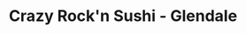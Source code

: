 ---
layout: place
title: "Crazy Rock'n Sushi - Glendale"
permalink: /california/glendale/crazy-rock-n-sushi-glendale.html
stateAbbr: CA
stateName: California
cityName: Glendale
seo:
  name: "Crazy Rock'n Sushi - Glendale"
  type: Restaurant
  links: http://www.crazyrockinsushigd.com/
description: "Looking for sushi in Glendale, California? Check out Crazy Rock'n Sushi - Glendale for a delightful Japanese dining experience. Enjoy a variety of sushi and ..."
place_id: ChIJ3-grTt3BwoAR-nXSpbOYloA
photos:
  - name: >-
      places/ChIJ3-grTt3BwoAR-nXSpbOYloA/photos/AeeoHcI2n-pacCR8eIkkxURtZKjbKgCGj1yH6SQ7fvc49_RJpZyv3F35eX4mSZ4y2U2UXbXXI_567kMOxhBKnfpva6vzkEiUJJZs4Nlz0sMLiOueKVCYVGqkdzJD0TorVdzGAUyI6VMXHrIAEf0yewnEwJVvXbnVipc4P-owpiORjVG0oZxFKOPpl808ixGURdAnvhCuG3WwWopzn_15wjVPr6kJqxEwFLJpv4SK7c2K3m_hISl8wSF42rXgpm9xY2rL2N5d0TBKz7cVO39uBGWjW2fFd_DuM2QUcgyxE5T2lsZKcQ
    widthPx: 1578
    heightPx: 968
    authorAttributions:
      - displayName: Crazy Rock'n Sushi - Glendale
        uri: https://maps.google.com/maps/contrib/104357282202570877671
        photoUri: >-
          https://lh3.googleusercontent.com/a-/ALV-UjVq77OcwoP5RLwfkYDZ99Qt9hNtKqK8UBbpzaeVVD8J5AJ5E6g=s100-p-k-no-mo
    flagContentUri: >-
      https://www.google.com/local/imagery/report/?cb_client=maps_api_places.places_api&image_key=!1e10!2sAF1QipOYjQAAb624FTnBuySAcQ8HbnBjrZElCmktSQyJ&hl=en-US
    googleMapsUri: >-
      https://www.google.com/maps/place//data=!3m4!1e2!3m2!1sAF1QipOYjQAAb624FTnBuySAcQ8HbnBjrZElCmktSQyJ!2e10!4m2!3m1!1s0x80c2c1dd4e2be8df:0x809698b3a5d275fa
  - name: >-
      places/ChIJ3-grTt3BwoAR-nXSpbOYloA/photos/AeeoHcLoql3S6NOYOQ-yrEHTETj0_3KSKXhxBXXPoJfHjj54bfFgmrMRVCE4gKhGrQCnFLYtjpZpqZK0NEQPOe_rb4YWmctqhrGzLn9b7sBQPUIgwGRAt1jD7YlJ5Nm4Epxxt7lUe0_ihcclz6Cq_kNGyrbaZTws8SUcKrany7_nlb1eWjp3KlrltAmfrM0iVnNu9tlVsSfTmYI9irBsrQeGpaFrSWtQsZR6_B0hu9GdEvbDAHD89M-AjZjqCSBfTiQnqDsLN64QvNmMF9MG1GljcRGlj7jd1oTUte4zr5vuB6HI5Q
    widthPx: 4800
    heightPx: 3200
    authorAttributions:
      - displayName: Crazy Rock'n Sushi - Glendale
        uri: https://maps.google.com/maps/contrib/104357282202570877671
        photoUri: >-
          https://lh3.googleusercontent.com/a-/ALV-UjVq77OcwoP5RLwfkYDZ99Qt9hNtKqK8UBbpzaeVVD8J5AJ5E6g=s100-p-k-no-mo
    flagContentUri: >-
      https://www.google.com/local/imagery/report/?cb_client=maps_api_places.places_api&image_key=!1e10!2sAF1QipOLFz8B7vcC_rBBtVQ7i8K-L4lDAGtrIYXULkQK&hl=en-US
    googleMapsUri: >-
      https://www.google.com/maps/place//data=!3m4!1e2!3m2!1sAF1QipOLFz8B7vcC_rBBtVQ7i8K-L4lDAGtrIYXULkQK!2e10!4m2!3m1!1s0x80c2c1dd4e2be8df:0x809698b3a5d275fa
  - name: >-
      places/ChIJ3-grTt3BwoAR-nXSpbOYloA/photos/AeeoHcLraU9Ypnj1jRa21Gp7C2cRWIodMFULRy-QoQZjVAPP0ShPS2_45pRM_Rsn43Klgz6PKQRTfkCWgW8bTadz9wucSHO4X6s4BGLuvICMSOPakwAqPv57_oLi4QNSolQw0nFJ-06Be4abRmIbDY2DIGD8XVoZqqsp0_FBs8z2mi5KsNlZbjzef4Sgb3HGZSkVftmEezLwtdDZfPnn9yo1QVW8naL3jaLqDhukvyAsNiwF5zBtZNqpsSlw5XNa5Q72otVjpWKWGQJM6rfWrv_J_QAjyRrV9qVwLah13uroq16f29e4__BEkM_nFDZYsCLIwqm52O5GBE-_FyZUBLcHAVznPvrt3NixUfNytN0TJPxbBQgmHxlaFqj1OzQEbW6b9UlPZrJw3TLDIRj1SRN26q17_KKWnnIwuZodhrmOWlYJ1A
    widthPx: 4032
    heightPx: 3024
    authorAttributions:
      - displayName: Swanky Christy
        uri: https://maps.google.com/maps/contrib/114790609166563804518
        photoUri: >-
          https://lh3.googleusercontent.com/a-/ALV-UjUFFM4C40qeJXXagLnMFKdLbVzYc6pd-udq_VrDyhJhwCywbBsCgw=s100-p-k-no-mo
    flagContentUri: >-
      https://www.google.com/local/imagery/report/?cb_client=maps_api_places.places_api&image_key=!1e10!2sCIHM0ogKEICAgICOiJyxUw&hl=en-US
    googleMapsUri: >-
      https://www.google.com/maps/place//data=!3m4!1e2!3m2!1sCIHM0ogKEICAgICOiJyxUw!2e10!4m2!3m1!1s0x80c2c1dd4e2be8df:0x809698b3a5d275fa
  - name: >-
      places/ChIJ3-grTt3BwoAR-nXSpbOYloA/photos/AeeoHcIkgJd0rfFrzfrKacs0tmIsnhyvOBkf_ZdpgmZQvl_ILZsWN896mVYBjODCWnqZAiM9CRsRhAQgEtiYqieYIYFeLGC-oL-iuob6gNLvXInrO1SVEObEOzAK2w0CGhxizgcaIGL9kg7T9tXJGVbLol37LV6FjlSNbMV6A4BKV5U5XILtLfPM9yBrF_ao8R9ehz7-XRIlWnDdqgnoXjh1BhtE93IZiztJ8eKkExr9pp24moWy_O_SgaKqfbE-iKvryRkb2HMII2uTcGYUbU0mY5hFEPJVBhy4F41dbp-ZJnyoBb1EsoFNuqzT7fbap2iuPgDsakbGMMptnrI0LzJluFCgreQ7rik8L0Jt_VPdzZ8RUXXqmLguADEHZ8aHxN3skEfmJkaFPSd03_zc0uGqqzwzQ2k1-3NoEjXcBNILa-k
    widthPx: 3024
    heightPx: 3024
    authorAttributions:
      - displayName: Tess G
        uri: https://maps.google.com/maps/contrib/109901320179845491899
        photoUri: >-
          https://lh3.googleusercontent.com/a-/ALV-UjUFKtbytEe4WtM-XWZtKfMkzI_zmElz8glhGCm8yd00fc8XG58z=s100-p-k-no-mo
    flagContentUri: >-
      https://www.google.com/local/imagery/report/?cb_client=maps_api_places.places_api&image_key=!1e10!2sCIHM0ogKEICAgICH2KezXg&hl=en-US
    googleMapsUri: >-
      https://www.google.com/maps/place//data=!3m4!1e2!3m2!1sCIHM0ogKEICAgICH2KezXg!2e10!4m2!3m1!1s0x80c2c1dd4e2be8df:0x809698b3a5d275fa
  - name: >-
      places/ChIJ3-grTt3BwoAR-nXSpbOYloA/photos/AeeoHcJ7AyCSng5BqL0nm6H79qvN1SVi-il_DGkMiYh9Qj9-QQ5MI34Qzu0okoLA2TD7OLvk4-7EUYcRxXiHsIqU3BmTzWpnl_wdTSuFV-8IoLJCuPXAzjcEUT54xhrWmGLmq0D302IUC97zjZsyQvfeRQcS0dIcBdS58g8SQo2COWCoOl2gAfNRTNJOEYxWWvE1eXEN53NQQgQeFti0LVxbvAg-zC1c8vFRj4ur00lhXvGDvlbZn-rlptzd_huTEf9zHr3C8ibmeZ_fBoSfHqLV7zundZjGc--i3_1wujD9ZRp0j3jeJqveg7k38yRZhJ69wj8FiX0ZBeYq_09twIzNraurwPQcILaWCXig4-BZ8Y_C1KIMVCHjEf5tBNgQxHTFuATMmRC13xAmGnRL0z-EHEMfAOYFNMBCv_51ctaG9SGEL24
    widthPx: 1440
    heightPx: 1920
    authorAttributions:
      - displayName: Homero Guevara
        uri: https://maps.google.com/maps/contrib/100993959510515113079
        photoUri: >-
          https://lh3.googleusercontent.com/a/ACg8ocJtg22x8mNHdq1FLykkUXhF0vw15KajmOYAVjeAoi6n__rpgQM7=s100-p-k-no-mo
    flagContentUri: >-
      https://www.google.com/local/imagery/report/?cb_client=maps_api_places.places_api&image_key=!1e10!2sCIHM0ogKEICAgIC7yL2nuQE&hl=en-US
    googleMapsUri: >-
      https://www.google.com/maps/place//data=!3m4!1e2!3m2!1sCIHM0ogKEICAgIC7yL2nuQE!2e10!4m2!3m1!1s0x80c2c1dd4e2be8df:0x809698b3a5d275fa
  - name: >-
      places/ChIJ3-grTt3BwoAR-nXSpbOYloA/photos/AeeoHcJK5LtxfOxx2CkCNjBKOJTLgNe1kQ-awtTjYLg_kK5mg9Hd4ALHguysCEBOHA3sjOK3Hho1vltXHJ6e7m8Yi4_YGPJfvYZoq0ZUXEH44e9tD8DXPhDlpjGpPyrR2qcSyAMwHaPlPNYzeh37aULvZCmF7NAecZ24Q-Ehwdll1AdJzaPmPS5tgDCaTNTwHOXi2oFK7hrIIw2_mMtMfZaEPg0dqwmPG-1jINjTkchCL0oW9buNLam2m0KpHvUb0M_akw8IEMb0faCx_538_lR0_E6bd1BJZiZfn0FR5Qhvv6bQtA
    widthPx: 1432
    heightPx: 914
    authorAttributions:
      - displayName: Crazy Rock'n Sushi - Glendale
        uri: https://maps.google.com/maps/contrib/104357282202570877671
        photoUri: >-
          https://lh3.googleusercontent.com/a-/ALV-UjVq77OcwoP5RLwfkYDZ99Qt9hNtKqK8UBbpzaeVVD8J5AJ5E6g=s100-p-k-no-mo
    flagContentUri: >-
      https://www.google.com/local/imagery/report/?cb_client=maps_api_places.places_api&image_key=!1e10!2sAF1QipM1JjDJXA1sJEi3pGtaKmm21w0PbTNnO1kY-KBV&hl=en-US
    googleMapsUri: >-
      https://www.google.com/maps/place//data=!3m4!1e2!3m2!1sAF1QipM1JjDJXA1sJEi3pGtaKmm21w0PbTNnO1kY-KBV!2e10!4m2!3m1!1s0x80c2c1dd4e2be8df:0x809698b3a5d275fa
  - name: >-
      places/ChIJ3-grTt3BwoAR-nXSpbOYloA/photos/AeeoHcJa3N148QyyZMlRkI52iR4KXeW0fZYNeaU7YNaZlhxJpCDZp-0Q7jG2gjHlbj8AafayNPhkW8mKnf5gkaEpig4dGzMC4nV3ppUEBnTckESQ0u3KozNPbmBIsJ7lK9d53revqrLUMS6U7-zxEuYDSh30cVtNaiW6blmxfZMco7ukS31PqhwjsjreDz8Iog9WUWc1RYmJYHwF0M9nOc23jEDCRktFN3IhMjHjN0faMdWyoS1MNKkhh0Itdfmgs2POlbwRLQj4mcM2bRvfsbWT4QnqUmhvFkG7nnIrLILOT5lk6z4dAJzxlRR3wn0302O85zEIb68xyKdAsgxWfwtS56S9uHExyq19loCnsbM67ywr2EYxdGQyjX4QeNxiExD5F6cM7cWSZzqaLD6ADaMcpJF5JHTSwIU-_N32BC4IQkn44Zdz
    widthPx: 3072
    heightPx: 4080
    authorAttributions:
      - displayName: Keith Spring
        uri: https://maps.google.com/maps/contrib/104981292825729539308
        photoUri: >-
          https://lh3.googleusercontent.com/a-/ALV-UjV-VPeSBtn-qo6mYmjKBg8gcbxWwiZtEpf1qMJuuebPIowxi0Dg=s100-p-k-no-mo
    flagContentUri: >-
      https://www.google.com/local/imagery/report/?cb_client=maps_api_places.places_api&image_key=!1e10!2sCIHM0ogKEICAgIDJ2YaNxgE&hl=en-US
    googleMapsUri: >-
      https://www.google.com/maps/place//data=!3m4!1e2!3m2!1sCIHM0ogKEICAgIDJ2YaNxgE!2e10!4m2!3m1!1s0x80c2c1dd4e2be8df:0x809698b3a5d275fa
  - name: >-
      places/ChIJ3-grTt3BwoAR-nXSpbOYloA/photos/AeeoHcJ_mfCfKNpW463XGYKvSEUjFwsYqDK7-1vIKKjI1Iai5qRHjjKOF9fbI0SabDHN_uanTaCGhogv08-bJCOems829NSenOU-GyIOwuxU6g_zGCh9eKbmr_-z8G8UtBlPGi0QxEepgGVrCSuP6iSe8Jx_ZqrKIZdQWjmPajoV0IJa107FW_hIhAs34R8-N9Q9j-wrddGS32H7_hzVlGxbMWMwlSz5km5GO5aU2IUG1UB-ZMxgJoeVF6LQyJOcgWnfZL2NyT8omfX0JCC4TCrj9CojCq5vQXa87OM_EJU-uwVHp2e5-2YLgt6Jr7DWqwA32sFvMch1d5V3YOQUd4cgRwZU9tcN99WtAj29JnRKI-fq4gb9SDt6oCvmHPkEdCzWnSyusvQEuToASFUyC7ZUYMlXpvLuk0VuQIt39yfwqqqpXHFe7-4z5XqO4Z2i1w
    widthPx: 4000
    heightPx: 2252
    authorAttributions:
      - displayName: Draysin Jennings
        uri: https://maps.google.com/maps/contrib/100664621430529652396
        photoUri: >-
          https://lh3.googleusercontent.com/a-/ALV-UjXHdI6VE1Fwx1qqan6gjnkWLcMyuwiNMpTJQi-U5J0dXqdBX5V6=s100-p-k-no-mo
    flagContentUri: >-
      https://www.google.com/local/imagery/report/?cb_client=maps_api_places.places_api&image_key=!1e10!2sCIABIhADyfHtNywy9mehtbIACGCa&hl=en-US
    googleMapsUri: >-
      https://www.google.com/maps/place//data=!3m4!1e2!3m2!1sCIABIhADyfHtNywy9mehtbIACGCa!2e10!4m2!3m1!1s0x80c2c1dd4e2be8df:0x809698b3a5d275fa
  - name: >-
      places/ChIJ3-grTt3BwoAR-nXSpbOYloA/photos/AeeoHcKLGdvivAOPxPdGyslXe26JLoVB-PB0Ka_TindqpKLJBKRnDRTQgzbcyxiqxcabh-S_Yo6V9BrWNgJlyxOZj6m4KqJ1gXki5VAqLkVJhtl-H9VeHl0-E8W5_bTgK36mJrWwkH9nkaLqUKEC1D93VU_rTL-KWAUgZd7BKSMcCkEr4JTxPqdLgyZk9KLR7TqxF7LegKNe54YX7KZrrnKZf0_TeXz6xymaUSbvyElPZBYSyLvKhwfPqz8dOOyvE-s9SVUypGeYd8wl-wcKUWixLrtHJckuK_udPm5Ft81b-_-2o1BkexNCatiUdqvn6zYBTbN1Vc4Of84JU4VWIQH2maV9BBstv70lb9dRhUrt8LY2pX1WvR3vAWzEUaeVOR8p4NT8HhLHlrjTImHMsVQneM_sI30SwKhjZOE7VfceqR0
    widthPx: 3599
    heightPx: 4800
    authorAttributions:
      - displayName: John Manahan
        uri: https://maps.google.com/maps/contrib/115933733493771898022
        photoUri: >-
          https://lh3.googleusercontent.com/a/ACg8ocLk26lHddaJIbZr9cf3_i5uoUlJ4n6ziU_Re34XSndNiIk9iQ=s100-p-k-no-mo
    flagContentUri: >-
      https://www.google.com/local/imagery/report/?cb_client=maps_api_places.places_api&image_key=!1e10!2sCIHM0ogKEICAgICupfWfTw&hl=en-US
    googleMapsUri: >-
      https://www.google.com/maps/place//data=!3m4!1e2!3m2!1sCIHM0ogKEICAgICupfWfTw!2e10!4m2!3m1!1s0x80c2c1dd4e2be8df:0x809698b3a5d275fa
  - name: >-
      places/ChIJ3-grTt3BwoAR-nXSpbOYloA/photos/AeeoHcJl6wcFJehsRBsM4HVWaUuZzRaJegHntL9-VWnLqXgFykHJIN6YlM6_hhaJcV05QmdFjGWfpEZV5uz3NyTdaGPBlIRBXONC-UmdHDSyDaccMB_AzwP82UFtLfhFC5dvy4cyBQRZT46Hv5aeUvUy-BmwZ6MH8oMH2_qANuYabi2HuTExzFAEQCnSy2lM5B0Zqw4aHrZiaVwEk0uAnyonHqs0RffUwEVyHyhyOlSEXZbK-qx9HxuS9uBxxTsW44J8p-_U_qF3TP8iciSEygZ7RwRguHBkf01Ruj9ZdooCPtaL9jyFIDzfXPUPY6nS1vkNNG-DPjXJNv-JhyI_0IEx800VDjfT0GQQrpDScfbKyBVFlEWXShoKlXVrikZxsXGysjG3Dddz88DabC77DlQd98l-C1F3217ic2SwTaQLYfNc8g
    widthPx: 3072
    heightPx: 4080
    authorAttributions:
      - displayName: Hayk Nurijanyan
        uri: https://maps.google.com/maps/contrib/112207071693686070298
        photoUri: >-
          https://lh3.googleusercontent.com/a-/ALV-UjVOOrGqmsedwQJ7VEbO4o2M15-2r5InYV2DSOut2sASxFEwMkihMQ=s100-p-k-no-mo
    flagContentUri: >-
      https://www.google.com/local/imagery/report/?cb_client=maps_api_places.places_api&image_key=!1e10!2sCIHM0ogKEICAgIDX9tvJLw&hl=en-US
    googleMapsUri: >-
      https://www.google.com/maps/place//data=!3m4!1e2!3m2!1sCIHM0ogKEICAgIDX9tvJLw!2e10!4m2!3m1!1s0x80c2c1dd4e2be8df:0x809698b3a5d275fa
address: 239 N Brand Blvd, Glendale, CA 91203, USA
street: 239 N Brand Blvd
city: Glendale
state: CA
zip: '91203'
country: USA
neighborhood: Downtown
latitude: '34.149521'
longitude: '-118.255314'
accessibility_options:
  wheelchairAccessibleParking: true
  wheelchairAccessibleEntrance: true
  wheelchairAccessibleRestroom: true
  wheelchairAccessibleSeating: true
business_status: OPERATIONAL
name: Crazy Rock'n Sushi - Glendale
google_maps_links:
  directionsUri: >-
    https://www.google.com/maps/dir//''/data=!4m7!4m6!1m1!4e2!1m2!1m1!1s0x80c2c1dd4e2be8df:0x809698b3a5d275fa!3e0
  placeUri: https://maps.google.com/?cid=9265761180709975546
  writeAReviewUri: >-
    https://www.google.com/maps/place//data=!4m3!3m2!1s0x80c2c1dd4e2be8df:0x809698b3a5d275fa!12e1
  reviewsUri: >-
    https://www.google.com/maps/place//data=!4m4!3m3!1s0x80c2c1dd4e2be8df:0x809698b3a5d275fa!9m1!1b1
  photosUri: >-
    https://www.google.com/maps/place//data=!4m3!3m2!1s0x80c2c1dd4e2be8df:0x809698b3a5d275fa!10e5
primary_type: Japanese Restaurant
opening_hours:
  regular: null
  current: null
secondary_opening_hours:
  regular:
    weekdayDescriptions: null
    type: null
  current:
    weekdayDescriptions: null
    type: null
phone: (818) 396-5604
price_level: PRICE_LEVEL_MODERATE
price_range: null
rating: '4.4'
rating_count: 708
website: http://www.crazyrockinsushigd.com/
reviews: null
parking_options: null
payment_options: null
allow_dogs: null
curbside_pickup: null
delivery: null
dine_in: null
good_for_children: null
good_for_groups: null
good_for_sports: null
live_music: null
menu_for_children: null
outdoor_seating: null
reservable: null
restroom: null
serves_beer: null
serves_breakfast: null
serves_brunch: null
serves_cocktails: null
serves_coffee: null
serves_dinner: null
serves_dessert: null
serves_lunch: null
serves_vegetarian_food: null
serves_wine: null
takeout: null
summary: null

---